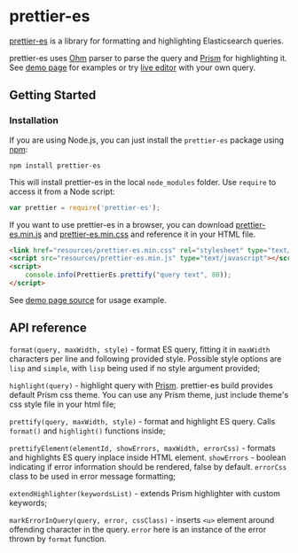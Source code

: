 prettier-es
===========

[prettier-es](https://github.com/traut/prettier-es) is a library for formatting and highlighting Elasticsearch queries.

prettier-es uses [Ohm](https://ohmlang.github.io/) parser to parse the query and [Prism](https://prismjs.com/) for highlighting it.
See [demo page](https://traut.github.io/prettier-es/index.html) for examples or try [live editor](https://traut.github.io/prettier-es/editor.html) with your own query.


Getting Started
---------------
### Installation

If you are using Node.js, you can just install the `prettier-es` package using [npm](http://npmjs.org):

    npm install prettier-es

This will install prettier-es in the local `node_modules` folder. Use `require` to access it from a Node script:

```js
var prettier = require('prettier-es');
```

If you want to use prettier-es in a browser, you can download [prettier-es.min.js](https://raw.githubusercontent.com/traut/prettier-es/master/dist/prettier-es.min.js) and [prettier-es.min.css](https://raw.githubusercontent.com/traut/prettier-es/master/dist/prettier-es.min.css) and reference it in your HTML file.

```html
<link href="resources/prettier-es.min.css" rel="stylesheet" type="text/css"/>
<script src="resources/prettier-es.min.js" type="text/javascript"></script>
<script>
    console.info(PrettierEs.prettify("query text", 80));
</script>
```

See [demo page source](https://github.com/traut/prettier-es/blob/master/docs/index.html) for usage example.

API reference
-------------

`format(query, maxWidth, style)` - format ES query, fitting it in `maxWidth` characters per line and following provided style. Possible style options are `lisp` and `simple`, with `lisp` being used if no style argument provided;

`highlight(query)` - highlight query with [Prism](https://prismjs.com/). prettier-es build provides default Prism css theme. You can use any Prism theme, just include theme's css style file in your html file;

`prettify(query, maxWidth, style)` - format and highlight ES query. Calls `format()` and `highlight()` functions inside;


`prettifyElement(elementId, showErrors, maxWidth, errorCss)` - formats and highlights ES query inplace inside HTML element. `showErrors` - boolean indicating if error information should be rendered, false by default. `errorCss` class to be used in error message formatting;

`extendHighlighter(keywordsList)` - extends Prism highlighter with custom keywords;

`markErrorInQuery(query, error, cssClass)` - inserts `<u>` element around offending character in the query. `error` here is an instance of the error thrown by `format` function.
